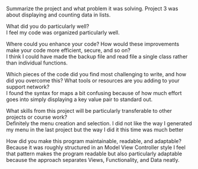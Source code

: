 Summarize the project and what problem it was solving.
Project 3 was about displaying and counting data in lists. 

What did you do particularly well?  
I feel my code was organized particularly well.

Where could you enhance your code? How would these improvements make your code more efficient, secure, and so on?  
I think I could have made the backup file and read file a single class rather than individual functions. 

Which pieces of the code did you find most challenging to write, and how did you overcome this? 
What tools or resources are you adding to your support network?  
I found the syntax for maps a bit confusing because of how much effort goes into simply displaying a key value pair to standard out.

What skills from this project will be particularly transferable to other projects or course work?  
Definitely the menu creation and selection. I did not like the way I generated my menu in the last project but the way I did it this time 
was much better

How did you make this program maintainable, readable, and adaptable?  
Because it was roughly structured in an Model View Controller style I feel that pattern makes the program readable but also particularly adaptable because 
the approach separates Views, Functionality, and Data neatly.
